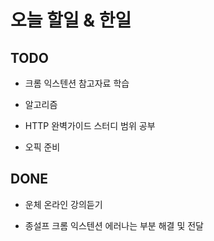 # 오늘 할일 & 한일

## TODO

- 크롬 익스텐션 참고자료 학습

- 알고리즘

- HTTP 완벽가이드 스터디 범위 공부

- 오픽 준비

## DONE

- 운체 온라인 강의듣기

- 종설프 크롬 익스텐션 에러나는 부분 해결 및 전달
